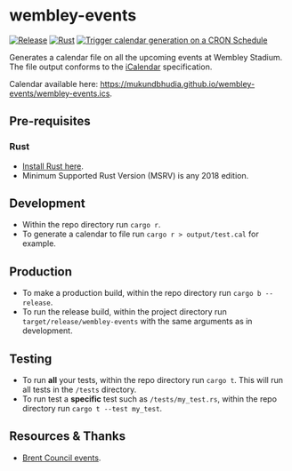 # wembley-events

[![Release](https://github.com/mukundbhudia/wembley-events/actions/workflows/release.yml/badge.svg)](https://github.com/mukundbhudia/wembley-events/actions/workflows/release.yml)
[![Rust](https://github.com/mukundbhudia/wembley-events/actions/workflows/rust.yml/badge.svg)](https://github.com/mukundbhudia/wembley-events/actions/workflows/rust.yml)
[![Trigger calendar generation on a CRON Schedule](https://github.com/mukundbhudia/wembley-events/actions/workflows/scheduled-builds.yml/badge.svg)](https://github.com/mukundbhudia/wembley-events/actions/workflows/scheduled-builds.yml)

Generates a calendar file on all the upcoming events at Wembley Stadium.
The file output conforms to the [iCalendar](https://tools.ietf.org/html/rfc5545) specification.

Calendar available here: https://mukundbhudia.github.io/wembley-events/wembley-events.ics.

## Pre-requisites

### Rust

- [Install Rust here](https://www.rust-lang.org/tools/install).
- Minimum Supported Rust Version (MSRV) is any 2018 edition.

## Development

- Within the repo directory run `cargo r`.
- To generate a calendar to file run `cargo r > output/test.cal` for example.

## Production

- To make a production build, within the repo directory run `cargo b --release`.
- To run the release build, within the project directory run `target/release/wembley-events` with the same arguments as in development.

## Testing

- To run **all** your tests, within the repo directory run `cargo t`. This will run all tests in the `/tests` directory.
- To run test a **specific** test such as `/tests/my_test.rs`, within the repo directory run `cargo t --test my_test`.

## Resources & Thanks

- [Brent Council events](https://www.brent.gov.uk/events-and-whats-on-calendar/).
